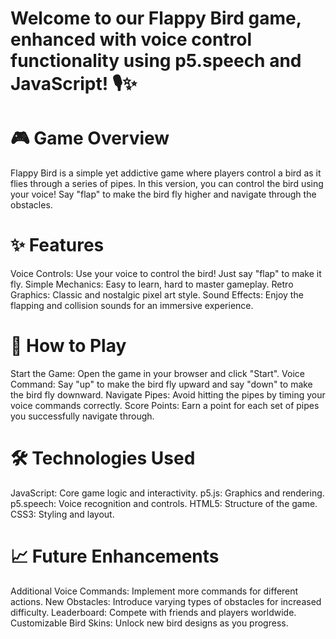 # Welcome to our Flappy Bird game, enhanced with voice control functionality using p5.speech and JavaScript! 🎙️✨

# 🎮 Game Overview
Flappy Bird is a simple yet addictive game where players control a bird as it flies through a series of pipes. In this version, you can control the bird using your voice! Say "flap" to make the bird fly higher and navigate through the obstacles.

# ✨ Features
Voice Controls: Use your voice to control the bird! Just say "flap" to make it fly.
Simple Mechanics: Easy to learn, hard to master gameplay.
Retro Graphics: Classic and nostalgic pixel art style.
Sound Effects: Enjoy the flapping and collision sounds for an immersive experience.

# 🚀 How to Play
Start the Game: Open the game in your browser and click "Start".
Voice Command: Say "up" to make the bird fly upward and say "down" to make the bird fly downward.
Navigate Pipes: Avoid hitting the pipes by timing your voice commands correctly.
Score Points: Earn a point for each set of pipes you successfully navigate through.

# 🛠️ Technologies Used
JavaScript: Core game logic and interactivity.
p5.js: Graphics and rendering.
p5.speech: Voice recognition and controls.
HTML5: Structure of the game.
CSS3: Styling and layout.

# 📈 Future Enhancements
Additional Voice Commands: Implement more commands for different actions.
New Obstacles: Introduce varying types of obstacles for increased difficulty.
Leaderboard: Compete with friends and players worldwide.
Customizable Bird Skins: Unlock new bird designs as you progress.